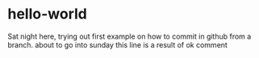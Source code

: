 # hello-world

Sat night here, trying out first example on how to commit in github from a branch.
about to go into sunday
this line is a result of ok comment

